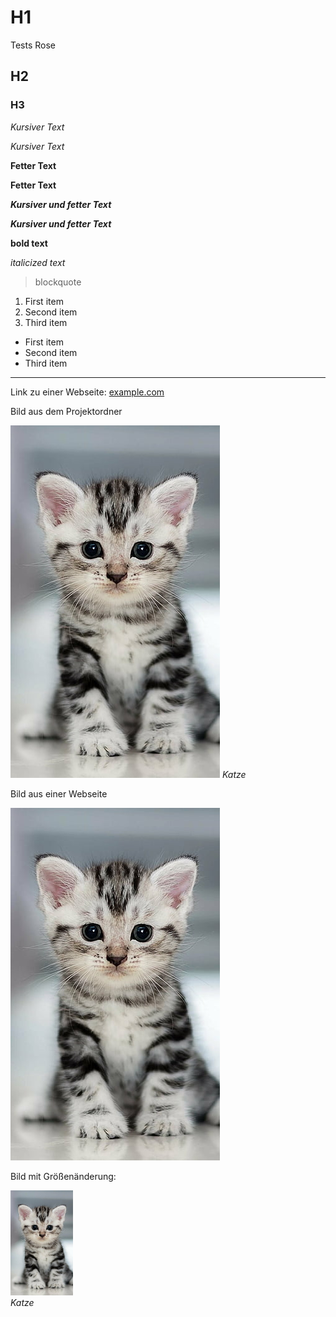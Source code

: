 # H1

Tests
Rose
## H2
### H3


*Kursiver Text*

_Kursiver Text_

**Fetter Text**

__Fetter Text__

***Kursiver und fetter Text***

___Kursiver und fetter Text___

**bold text**

*italicized text*

> blockquote

1. First item
2. Second item
3. Third item


- First item
- Second item
- Third item


---

Link zu einer Webseite: [example.com](https://www.example.com)


Bild aus dem Projektordner

![Katzenbild](/bilder/cat.png "Cat")
*Katze*

Bild aus einer Webseite

![Katzenbild](https://github.com/pehol/vedanta/blob/main/bilder/cat.png "Cat")



Bild mit Größenänderung:


<p> 
    <img src="/bilder/cat.png" width="100" title="Cat"><br>
    <em>Katze</em>
</p>